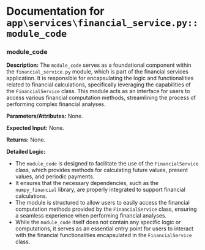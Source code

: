 # Documentation for `app\services\financial_service.py::module_code`

### module_code

**Description:**
The `module_code` serves as a foundational component within the `financial_service.py` module, which is part of the financial services application. It is responsible for encapsulating the logic and functionalities related to financial calculations, specifically leveraging the capabilities of the `FinancialService` class. This module acts as an interface for users to access various financial computation methods, streamlining the process of performing complex financial analyses.

**Parameters/Attributes:**
None.

**Expected Input:**
None.

**Returns:**
None.

**Detailed Logic:**
- The `module_code` is designed to facilitate the use of the `FinancialService` class, which provides methods for calculating future values, present values, and periodic payments.
- It ensures that the necessary dependencies, such as the `numpy_financial` library, are properly integrated to support financial calculations.
- The module is structured to allow users to easily access the financial computation methods provided by the `FinancialService` class, ensuring a seamless experience when performing financial analyses.
- While the `module_code` itself does not contain any specific logic or computations, it serves as an essential entry point for users to interact with the financial functionalities encapsulated in the `FinancialService` class.